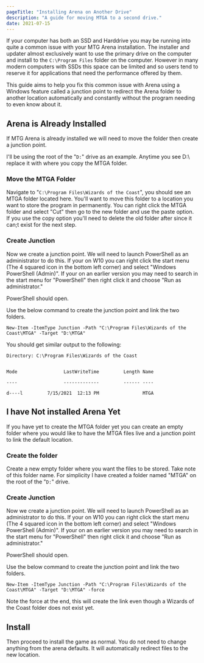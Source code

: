 ```yaml
---
pageTitle: "Installing Arena on Another Drive"
description: "A guide for moving MTGA to a second drive."
date: 2021-07-15
---
```


If your computer has both an SSD and Harddrive you may be running into quite a common issue with your MTG Arena installation. The installer and updater almost exclusively want to use the primary drive on the computer and install to the `C:\Program Files` folder on the computer.  However in many modern computers with SSDs this space can be limited and so users tend to reserve it for applications that need the performance offered by them.

This guide aims to help you fix this common issue with Arena using a Windows feature called a junction point to redirect the Arena folder to another location automatically and constantly without the program needing to even know about it. 

## Arena is Already Installed

If MTG Arena is already installed we will need to move the folder then create a junction point. 

I'll be using the root of the "`D:`" drive as an example. Anytime you see D:\ replace it with where you copy the MTGA folder. 

### Move the MTGA Folder

Navigate to "`C:\Program Files\Wizards of the Coast`", you should see an MTGA folder located here. You'll want to move this folder to a location you want to store the program in permanently. You can right click the MTGA folder and select "Cut" then go to the new folder and use the paste option. If you use the copy option you'll need to delete the old folder after since it can;t exist for the next step. 

### Create Junction

Now we create a junction point. We will need to launch PowerShell as an administrator to do this. If your on W10 you can right click the start menu (The 4 squared icon in the bottom left corner) and select "Windows PowerShell (Admin)". If your on an earlier version you may need to search in the start menu for "PowerShell" then right click it and choose "Run as administrator."

PowerShell should open. 

Use the below command to create the junction point and link the two folders. 

`New-Item -ItemType Junction -Path "C:\Program Files\Wizards of the Coast\MTGA" -Target "D:\MTGA"`

You should get similar output to the following:

```
Directory: C:\Program Files\Wizards of the Coast


Mode                 LastWriteTime         Length Name

----                 -------------         ------ ----

d----l         7/15/2021  12:13 PM                MTGA
```



## I have Not installed Arena Yet

If you have yet to create the MTGA folder yet you can create an empty folder where you would like to have the MTGA files live and a junction point to link the default location. 

### Create the folder

Create a new empty folder where you want the files to be stored. Take note of this folder name. For simplicity I have created a folder named "MTGA" on the root of the "`D:`" drive. 

### Create Junction

Now we create a junction point. We will need to launch PowerShell as an administrator to do this. If your on W10 you can right click the start menu (The 4 squared icon in the bottom left corner) and select "Windows PowerShell (Admin)". If your on an earlier version you may need to search in the start menu for "PowerShell" then right click it and choose "Run as administrator."

PowerShell should open. 

Use the below command to create the junction point and link the two folders. 

`New-Item -ItemType Junction -Path "C:\Program Files\Wizards of the Coast\MTGA" -Target "D:\MTGA" -force`

Note the force at the end, this will create the link even though a Wizards of the Coast folder does not exist yet. 

## Install

Then proceed to install the game as normal. You do not need to change anything from the arena defaults. It will automatically redirect files to the new location. 

